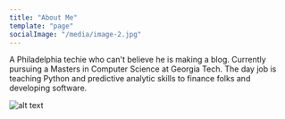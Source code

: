 ```yaml
---
title: "About Me"
template: "page"
socialImage: "/media/image-2.jpg"
---
```


A Philadelphia techie who can't believe he is making a blog.  Currently pursuing a Masters in Computer Science at Georgia Tech.  The day job is teaching Python and predictive analytic skills to finance folks and developing software.


![alt text](/media/image-2.jpg)


